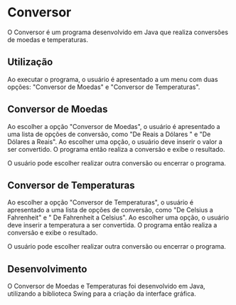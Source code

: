 <h1> Conversor </h1>

O Conversor é um programa desenvolvido em Java que realiza conversões de moedas e temperaturas.

<h2>Utilização</h2>

Ao executar o programa, o usuário é apresentado a um menu com duas opções: "Conversor de Moedas" e "Conversor de Temperaturas".

<h2>Conversor de Moedas</h2>

Ao escolher a opção "Conversor de Moedas", o usuário é apresentado a uma lista de opções de conversão, como "De  Reais a Dólares " e "De Dólares a Reais". Ao escolher uma opção, o usuário deve inserir o valor a ser convertido. O programa então realiza a conversão e exibe o resultado.

O usuário pode escolher realizar outra conversão ou encerrar o programa.

<h2>Conversor de Temperaturas</h2>

Ao escolher a opção "Conversor de Temperaturas", o usuário é apresentado a uma lista de opções de conversão, como "De Celsius a Fahrenheit" e " De Fahrenheit a Celsius". Ao escolher uma opção, o usuário deve inserir a temperatura a ser convertida. O programa então realiza a conversão e exibe o resultado.

O usuário pode escolher realizar outra conversão ou encerrar o programa.

<h2>Desenvolvimento</h2>

O Conversor de Moedas e Temperaturas foi desenvolvido em Java, utilizando a biblioteca Swing para a criação da interface gráfica.



